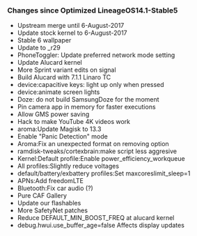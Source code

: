 ### Changes since Optimized LineageOS14.1-Stable5

* Upstream merge until 6-August-2017
* Update stock kernel to 6-August-2017
* Stable 6 wallpaper
* Update to _r29
* PhoneToggler: Update preferred network mode setting
* Update Alucard kernel
* More Sprint variant edits on signal
* Build Alucard with 7.1.1 Linaro TC
* device:capacitive keys: light up only when pressed
* device:animate screen lights
* Doze: do not build SamsungDoze for the moment
* Pin camera app in memory for faster executions
* Allow GMS power saving
* Hack to make YouTube 4K videos work
* aroma:Update Magisk to 13.3
* Enable "Panic Detection" mode
* Aroma:Fix an unexpected format on removing option
* ramdisk-tweaks/cortexbrain:make script less aggresive
* Kernel:Default profile:Enable power_efficiency_workqueue
* All profiles:Slightly reduce voltages
* default/battery/exbattery profiles:Set maxcoreslimit_sleep=1
* APNs:Add freedomLTE
* Bluetooth:Fix car audio (?)
* Pure CAF Gallery
* Update our flashables
* More SafetyNet patches
* Reduce DEFAULT_MIN_BOOST_FREQ at alucard kernel
* debug.hwui.use_buffer_age=false Affects display updates